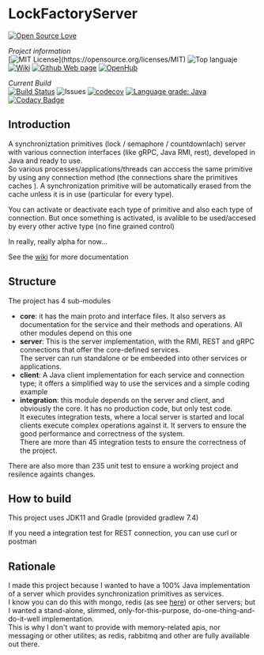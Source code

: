# LockFactoryServer

[![Open Source Love](https://badges.frapsoft.com/os/v3/open-source.svg?v=103)](https://github.com/ellerbrock/open-source-badges/)

_Project information_        
[![MIT License](https://img.shields.io/apm/l/atomic-design-ui.svg?)](https://opensource.org/licenses/MIT)
![Top languaje](https://img.shields.io/github/languages/top/oscar-besga-panel/LockFactoryServer)
[![Wiki](https://badgen.net/badge/icon/wiki?icon=wiki&label)](https://github.com/oscar-besga-panel/LockFactoryServer/wiki)
[![Github Web page](https://badgen.net/badge/github/website?icon=github)](https://oscar-besga-panel.github.io/LockFactoryServer/)
[![OpenHub](https://badgen.net/badge/%20/openhub/purple?icon=awesome)](https://openhub.net/p/LockFactoryServer)

_Current Build_  
[![Build Status](https://app.travis-ci.com/oscar-besga-panel/LockFactoryServer.svg?branch=main)](https://app.travis-ci.com/oscar-besga-panel/LockFactoryServer)
![Issues](https://img.shields.io/github/issues/oscar-besga-panel/LockFactoryServer)
[![codecov](https://codecov.io/gh/oscar-besga-panel/LockFactoryServer/branch/main/graph/badge.svg?token=BUFDK9DQ3Q)](https://codecov.io/gh/oscar-besga-panel/LockFactoryServer)
[![Language grade: Java](https://img.shields.io/lgtm/grade/java/g/oscar-besga-panel/LockFactoryServer.svg?logo=lgtm&logoWidth=18)](https://lgtm.com/projects/g/oscar-besga-panel/LockFactoryServer/context:java)
[![Codacy Badge](https://app.codacy.com/project/badge/Grade/95b46a3667b143ba80848c2bd3889890)](https://www.codacy.com/gh/oscar-besga-panel/LockFactoryServer/dashboard?utm_source=github.com&amp;utm_medium=referral&amp;utm_content=oscar-besga-panel/LockFactoryServer&amp;utm_campaign=Badge_Grade)

## Introduction


A synchroniztation primitives  (lock / semaphore / countdownlach) server with various connection interfaces (like gRPC, Java RMI, rest),
developed in Java and ready to use.  
So various processes/applications/threads can acccess the same primitive by using any connection method
(the connections share the primitives caches ).
A synchronization primitive will be automatically erased from the cache unless it is in use (particular for every type).

You can activate or deactivate each type of primitive and also each type of connection.
But once something is activated, is avalible to be used/accesed by every other active type (no fine grained control)




In really, really alpha for now...  

See the [wiki](https://github.com/oscar-besga-panel/LockFactoryServer/wiki) for more documentation

## Structure

The project has 4 sub-modules
* **core**: it has the main proto and interface files. It also servers as documentation for the service and their methods and operations.
All other modules depend on this one 
* **server**: This is the server implementation, with the RMI, REST and gRPC connections that offer the core-defined services.  
The server can run standalone or be embeeded into other services or applications.
* **client**: A Java client implementation for each service and connection type; it offers a simplified way to use the services and a simple coding example
* **integration**: this module depends on the server and client, and obviously the core. It has no production code, but only test code.  
It executes integration tests, where a local server is started and local clients execute complex operations against it. It servers to ensure the good performance and correctness of the system.  
There are more than 45 integration tests to ensure the correctness of the project.

There are also more than 235 unit test to ensure a working project and resilence againts changes.

## How to build

This project uses JDK11 and Gradle (provided gradlew 7.4)  

If you need a integration test for REST connection, you can use curl or postman


## Rationale

I made this project because I wanted to have a 100% Java implementation of a server which provides synchronization primitives as services.  
I know you can do this with mongo, redis (as see [here](https://github.com/oscar-besga-panel/InterruptingJedisLocks)) or other servers; but I wanted a stand-alone, slimmed, only-for-this-purpose, do-one-thing-and-do-it-well implementation.  
This is why I don't want to provide with memory-related apis, nor messaging or other utilites; as redis, rabbitmq and other are fully available out there.


